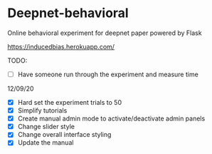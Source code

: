 # Deepnet-behavioral
Online behavioral experiment for deepnet paper powered by Flask

https://inducedbias.herokuapp.com/

TODO:
- [ ] Have someone run through the experiment and measure time

12/09/20 <br>
- [x] Hard set the experiment trials to 50
- [x] Simplify tutorials
- [x] Create manual admin mode to activate/deactivate admin panels
- [x] Change slider style
- [x] Change overall interface styling
- [x] Update the manual